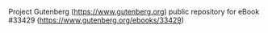Project Gutenberg (https://www.gutenberg.org) public repository for eBook #33429 (https://www.gutenberg.org/ebooks/33429)
